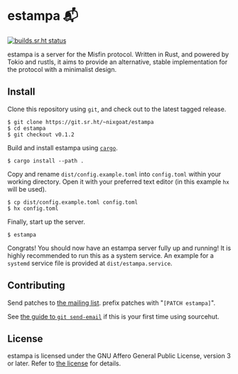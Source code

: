 # estampa 📬

[![builds.sr.ht status](https://builds.sr.ht/~nixgoat/estampa.svg)](https://builds.sr.ht/~nixgoat/estampa?)

estampa is a server for the Misfin protocol. Written in Rust, and
powered by Tokio and rustls, it aims to provide an alternative, stable
implementation for the protocol with a minimalist design.

## Install

Clone this repository using `git`, and check out to the latest tagged
release.

```
$ git clone https://git.sr.ht/~nixgoat/estampa
$ cd estampa
$ git checkout v0.1.2
```

Build and install estampa using [`cargo`](https://rustup.rs/).

```
$ cargo install --path .
```

Copy and rename `dist/config.example.toml` into `config.toml` within
your working directory. Open it with your preferred text editor (in
this example `hx` will be used).

```
$ cp dist/config.example.toml config.toml
$ hx config.toml
```

Finally, start up the server.

```
$ estampa
```

Congrats! You should now have an estampa server fully up and running!
It is highly recommended to run this as a system service. An example
for a `systemd` service file is provided at `dist/estampa.service`.

## Contributing

Send patches to [the mailing list](https://lists.sr.ht/~nixgoat/public-inbox). prefix patches
with "`[PATCH estampa]`".

See [the guide to `git send-email`](https://git-send-email.io) if this is your first time using
sourcehut.

## License

estampa is licensed under the GNU Affero General Public License,
version 3 or later. Refer to [the license](LICENSE) for details.
